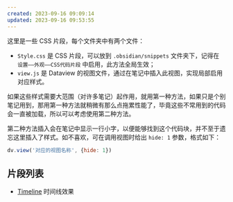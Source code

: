 ```yaml
---
created: 2023-09-16 09:09:14
updated: 2023-09-16 09:53:55
---
```


这里是一些 CSS 片段，每个文件夹中有两个文件：

- `Style.css` 是 CSS 片段，可以放到 `.obsidian/snippets` 文件夹下，记得在 `设置——外观——CSS代码片段` 中启用，此方法全局生效；
- `view.js` 是 Dataview 的视图文件，通过在笔记中插入此视图，实现局部启用对应样式。

如果这些样式需要大范围（对许多笔记）起作用，就用第一种方法，如果只是个别笔记用到，那用第一种方法就稍微有那么点拖累性能了，毕竟这些不常用到的代码会一直被加载，所以可以考虑使用第二种方法。

第二种方法插入会在笔记中显示一行小字，以便能够找到这个代码块，并不至于遗忘这里插入了样式。如不喜欢，可在调用视图时给出 `hide: 1` 参数，格式如下：

```js
dv.view('对应的视图名称', {hide: 1})
```

## 片段列表

- [Timeline](Timeline/) 时间线效果